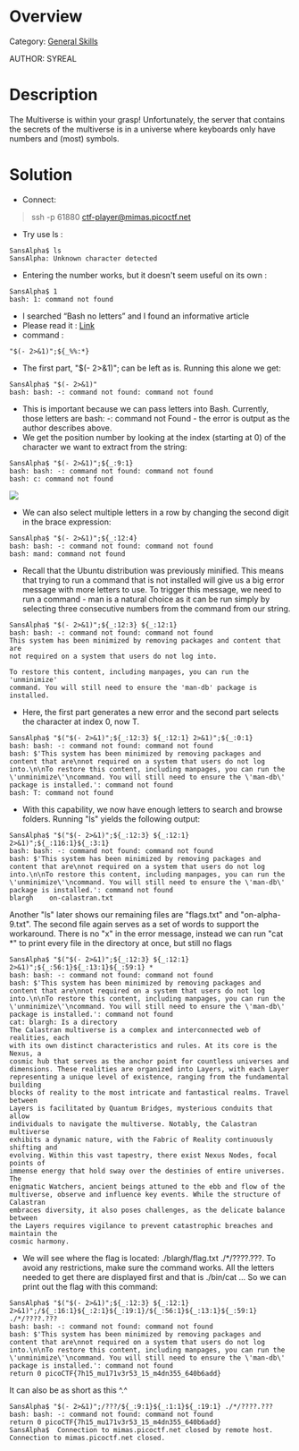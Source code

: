 # Overview 
Category: [General Skills]()

AUTHOR: SYREAL

# Description
The Multiverse is within your grasp! Unfortunately, the server that contains the secrets of the multiverse is in a universe where keyboards only have numbers and (most) symbols.

# Solution
- Connect:
>ssh -p 61880 ctf-player@mimas.picoctf.net

- Try use ls :
```
SansAlpha$ ls
SansAlpha: Unknown character detected
```
-  Entering the number works, but it doesn't seem useful on its own :
```
SansAlpha$ 1
bash: 1: command not found
```
- I searched “Bash no letters” and I found an informative article
- Please read it : [Link](https://www.commandlinefu.com/commands/view/11704/launch-bash-without-using-any-letters)
- command : 
```
"$(- 2>&1)";${_%%:*}
```
- The first part, "$(- 2>&1)"; can be left as is. Running this alone we get:
```
SansAlpha$ "$(- 2>&1)"
bash: bash: -: command not found: command not found
```
- This is important because we can pass letters into Bash. Currently, those letters are bash: -: command not Found - the error is output as the author describes above.
- We get the position number by looking at the index (starting at 0) of the character we want to extract from the string:
```
SansAlpha$ "$(- 2>&1)";${_:9:1}
bash: bash: -: command not found: command not found
bash: c: command not found
```
<img src="https://i.imgur.com/uzAsHmR.png">

- We can also select multiple letters in a row by changing the second digit in the brace expression:
```
SansAlpha$ "$(- 2>&1)";${_:12:4}
bash: bash: -: command not found: command not found
bash: mand: command not found
```
- Recall that the Ubuntu distribution was previously minified. This means that trying to run a command that is not installed will give us a big error message with more letters to use. To trigger this message, we need to run a command - man is a natural choice as it can be run simply by selecting three consecutive numbers from the command from our string.
```
SansAlpha$ "$(- 2>&1)";${_:12:3} ${_:12:1}
bash: bash: -: command not found: command not found
This system has been minimized by removing packages and content that are
not required on a system that users do not log into.

To restore this content, including manpages, you can run the 'unminimize'
command. You will still need to ensure the 'man-db' package is installed.
```
- Here, the first part generates a new error and the second part selects the character at index 0, now T.
```
SansAlpha$ "$("$(- 2>&1)";${_:12:3} ${_:12:1} 2>&1)";${_:0:1}
bash: bash: -: command not found: command not found
bash: $'This system has been minimized by removing packages and content that are\nnot required on a system that users do not log into.\n\nTo restore this content, including manpages, you can run the \'unminimize\'\ncommand. You will still need to ensure the \'man-db\' package is installed.': command not found
bash: T: command not found
```
- With this capability, we now have enough letters to search and browse folders. Running "ls" yields the following output:
```
SansAlpha$ "$("$(- 2>&1)";${_:12:3} ${_:12:1} 2>&1)";${_:116:1}${_:3:1}
bash: bash: -: command not found: command not found
bash: $'This system has been minimized by removing packages and content that are\nnot required on a system that users do not log into.\n\nTo restore this content, including manpages, you can run the \'unminimize\'\ncommand. You will still need to ensure the \'man-db\' package is installed.': command not found
blargh    on-calastran.txt
```
Another "ls" later shows our remaining files are "flags.txt" and "on-alpha-9.txt". The second file again serves as a set of words to support the workaround. There is no "x" in the error message, instead we can run "cat *" to print every file in the directory at once, but still no flags
```
SansAlpha$ "$("$(- 2>&1)";${_:12:3} ${_:12:1} 2>&1)";${_:56:1}${_:13:1}${_:59:1} *
bash: bash: -: command not found: command not found
bash: $'This system has been minimized by removing packages and content that are\nnot required on a system that users do not log into.\n\nTo restore this content, including manpages, you can run the \'unminimize\'\ncommand. You will still need to ensure the \'man-db\' package is installed.': command not found
cat: blargh: Is a directory
The Calastran multiverse is a complex and interconnected web of realities, each
with its own distinct characteristics and rules. At its core is the Nexus, a
cosmic hub that serves as the anchor point for countless universes and
dimensions. These realities are organized into Layers, with each Layer
representing a unique level of existence, ranging from the fundamental building
blocks of reality to the most intricate and fantastical realms. Travel between
Layers is facilitated by Quantum Bridges, mysterious conduits that allow
individuals to navigate the multiverse. Notably, the Calastran multiverse
exhibits a dynamic nature, with the Fabric of Reality continuously shifting and
evolving. Within this vast tapestry, there exist Nexus Nodes, focal points of
immense energy that hold sway over the destinies of entire universes. The
enigmatic Watchers, ancient beings attuned to the ebb and flow of the
multiverse, observe and influence key events. While the structure of Calastran
embraces diversity, it also poses challenges, as the delicate balance between
the Layers requires vigilance to prevent catastrophic breaches and maintain the
cosmic harmony.
```
- We will see where the flag is located: ./blargh/flag.txt ./*/????.???. To avoid any restrictions, make sure the command works. All the letters needed to get there are displayed first and that is ./bin/cat ...
So we can print out the flag with this command:
```
SansAlpha$ "$("$(- 2>&1)";${_:12:3} ${_:12:1} 2>&1)";/${_:16:1}${_:2:1}${_:19:1}/${_:56:1}${_:13:1}${_:59:1} ./*/????.???
bash: bash: -: command not found: command not found
bash: $'This system has been minimized by removing packages and content that are\nnot required on a system that users do not log into.\n\nTo restore this content, including manpages, you can run the \'unminimize\'\ncommand. You will still need to ensure the \'man-db\' package is installed.': command not found
return 0 picoCTF{7h15_mu171v3r53_15_m4dn355_640b6add}
```
It can also be as short as this   ^.\^
```
SansAlpha$ "$(- 2>&1)";/???/${_:9:1}${_:1:1}${_:19:1} ./*/????.???
bash: bash: -: command not found: command not found
return 0 picoCTF{7h15_mu171v3r53_15_m4dn355_640b6add}
SansAlpha$  Connection to mimas.picoctf.net closed by remote host.
Connection to mimas.picoctf.net closed.
```
